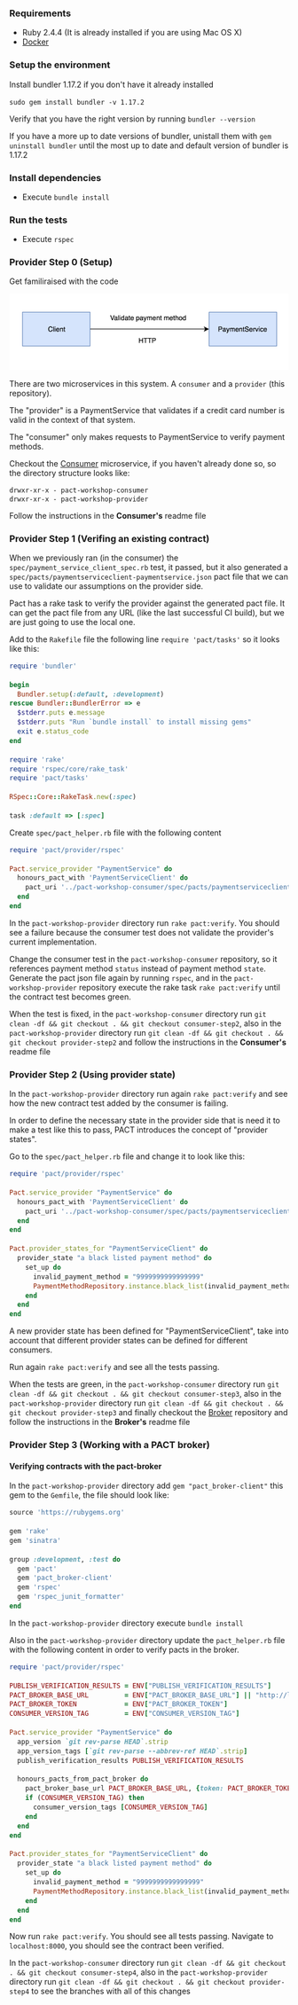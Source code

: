 ### Requirements

- Ruby 2.4.4 (It is already installed if you are using Mac OS X)
- [Docker](https://hub.docker.com/editions/community/docker-ce-desktop-mac)

### Setup the environment

Install bundler 1.17.2 if you don't have it already installed

`sudo gem install bundler -v 1.17.2`

Verify that you have the right version by running `bundler --version`

If you have a more up to date versions of bundler, unistall them with `gem uninstall bundler` until the most up to date and default version of bundler is 1.17.2

### Install dependencies

- Execute `bundle install`

### Run the tests

- Execute `rspec`

### Provider Step 0 (Setup)

Get familiraised with the code

![System diagram](https://github.com/doktor500/pact-workshop-provider/blob/master/resources/system-diagram.png "System diagram")

There are two microservices in this system. A `consumer` and a `provider` (this repository).

The "provider" is a PaymentService that validates if a credit card number is valid in the context of that system.

The "consumer" only makes requests to PaymentService to verify payment methods.

Checkout the [Consumer](https://github.com/doktor500/pact-workshop-consumer/) microservice, if you haven't already done so, so the directory structure looks like:

    drwxr-xr-x - pact-workshop-consumer
    drwxr-xr-x - pact-workshop-provider

Follow the instructions in the **Consumer's** readme file

### Provider Step 1 (Verifing an existing contract)

When we previously ran (in the consumer) the `spec/payment_service_client_spec.rb` test, it passed, but it also generated a `spec/pacts/paymentserviceclient-paymentservice.json` pact file that we can use to validate our assumptions on the provider side.

Pact has a rake task to verify the provider against the generated pact file. It can get the pact file from any URL (like the last successful CI build), but we are just going to use the local one.

Add to the `Rakefile` file the following line `require 'pact/tasks'` so it looks like this:

```ruby
require 'bundler'

begin
  Bundler.setup(:default, :development)
rescue Bundler::BundlerError => e
  $stderr.puts e.message
  $stderr.puts "Run `bundle install` to install missing gems"
  exit e.status_code
end

require 'rake'
require 'rspec/core/rake_task'
require 'pact/tasks'

RSpec::Core::RakeTask.new(:spec)

task :default => [:spec]
```

Create `spec/pact_helper.rb` file with the following content

```ruby
require 'pact/provider/rspec'

Pact.service_provider "PaymentService" do
  honours_pact_with 'PaymentServiceClient' do
    pact_uri '../pact-workshop-consumer/spec/pacts/paymentserviceclient-paymentservice.json'
  end
end
```

In the `pact-workshop-provider` directory run `rake pact:verify`. You should see a failure because the consumer test does not validate the provider's current implementation.

Change the consumer test in the `pact-workshop-consumer` repository, so it references payment method `status` instead of payment method `state`. Generate the pact json file again by running `rspec`, and in the `pact-workshop-provider` repository execute the rake task `rake pact:verify` until the contract test becomes green.

When the test is fixed, in the `pact-workshop-consumer` directory run `git clean -df && git checkout . && git checkout consumer-step2`, also in the `pact-workshop-provider` directory run `git clean -df && git checkout . && git checkout provider-step2` and follow the instructions in the **Consumer's** readme file

### Provider Step 2 (Using provider state)

In the `pact-workshop-provider` directory run again `rake pact:verify` and see how the new contract test added by the consumer is failing.

In order to define the necessary state in the provider side that is need it to make a test like this to pass, PACT introduces the concept of "provider states".

Go to the `spec/pact_helper.rb` file and change it to look like this:

```ruby
require 'pact/provider/rspec'

Pact.service_provider "PaymentService" do
  honours_pact_with 'PaymentServiceClient' do
    pact_uri '../pact-workshop-consumer/spec/pacts/paymentserviceclient-paymentservice.json'
  end
end

Pact.provider_states_for "PaymentServiceClient" do
  provider_state "a black listed payment method" do
    set_up do
      invalid_payment_method = "9999999999999999"
      PaymentMethodRepository.instance.black_list(invalid_payment_method)
    end
  end
end
```

A new provider state has been defined for "PaymentServiceClient", take into account that different provider states can be defined for different consumers.

Run again `rake pact:verify` and see all the tests passing.

When the tests are green, in the `pact-workshop-consumer` directory run `git clean -df && git checkout . && git checkout consumer-step3`, also in the `pact-workshop-provider` directory run `git clean -df && git checkout . && git checkout provider-step3` and finally checkout the [Broker](https://github.com/doktor500/pact-workshop-broker/) repository and follow the instructions in the **Broker's** readme file

### Provider Step 3 (Working with a PACT broker)

#### Verifying contracts with the pact-broker

In the `pact-workshop-provider` directory add `gem "pact_broker-client"` this gem to the `Gemfile`, the file should look like:

```ruby
source 'https://rubygems.org'

gem 'rake'
gem 'sinatra'

group :development, :test do
  gem 'pact'
  gem 'pact_broker-client'
  gem 'rspec'
  gem 'rspec_junit_formatter'
end
```

In the `pact-workshop-provider` directory execute `bundle install`

Also in the `pact-workshop-provider` directory update the `pact_helper.rb` file with the following content in order to verify pacts in the broker.

```ruby
require 'pact/provider/rspec'

PUBLISH_VERIFICATION_RESULTS = ENV["PUBLISH_VERIFICATION_RESULTS"]
PACT_BROKER_BASE_URL         = ENV["PACT_BROKER_BASE_URL"] || "http://localhost:8000"
PACT_BROKER_TOKEN            = ENV["PACT_BROKER_TOKEN"]
CONSUMER_VERSION_TAG         = ENV["CONSUMER_VERSION_TAG"]

Pact.service_provider "PaymentService" do
  app_version `git rev-parse HEAD`.strip
  app_version_tags [`git rev-parse --abbrev-ref HEAD`.strip]
  publish_verification_results PUBLISH_VERIFICATION_RESULTS

  honours_pacts_from_pact_broker do
    pact_broker_base_url PACT_BROKER_BASE_URL, {token: PACT_BROKER_TOKEN}
    if (CONSUMER_VERSION_TAG) then
      consumer_version_tags [CONSUMER_VERSION_TAG]
    end
  end
end

Pact.provider_states_for "PaymentServiceClient" do
  provider_state "a black listed payment method" do
    set_up do
      invalid_payment_method = "9999999999999999"
      PaymentMethodRepository.instance.black_list(invalid_payment_method)
    end
  end
end
```

Now run `rake pact:verify`. You should see all tests passing. Navigate to `localhost:8000`, you should see the contract been verified.

In the `pact-workshop-consumer` directory run `git clean -df && git checkout . && git checkout consumer-step4`, also in the `pact-workshop-provider` directory run `git clean -df && git checkout . && git checkout provider-step4` to see the branches with all of this changes
